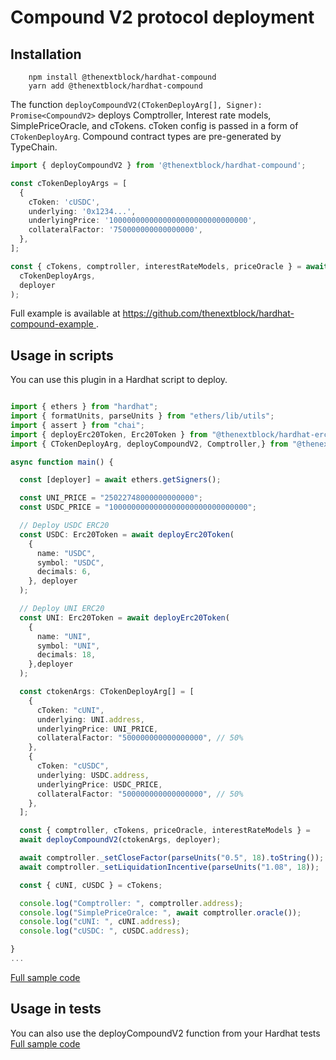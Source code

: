 # Compound V2 protocol deployment

## Installation

```
	npm install @thenextblock/hardhat-compound
	yarn add @thenextblock/hardhat-compound

```

The function `deployCompoundV2(CTokenDeployArg[], Signer): Promise<CompoundV2>`
deploys Comptroller, Interest rate models, SimplePriceOracle, and cTokens. cToken config is passed
in a form of `CTokenDeployArg`. Compound contract types are pre-generated by TypeChain.

```typescript
import { deployCompoundV2 } from '@thenextblock/hardhat-compound';

const cTokenDeployArgs = [
  {
    cToken: 'cUSDC',
    underlying: '0x1234...',
    underlyingPrice: '1000000000000000000000000000000',
    collateralFactor: '750000000000000000',
  },
];

const { cTokens, comptroller, interestRateModels, priceOracle } = await deployCompoundV2(
  cTokenDeployArgs,
  deployer
);
```

Full example is available at [https://github.com/thenextblock/hardhat-compound-example
](https://github.com/thenextblock/hardhat-compound-example).

## Usage in scripts

You can use this plugin in a Hardhat script to deploy.

```typescript

import { ethers } from "hardhat";
import { formatUnits, parseUnits } from "ethers/lib/utils";
import { assert } from "chai";
import { deployErc20Token, Erc20Token } from "@thenextblock/hardhat-erc20";
import { CTokenDeployArg, deployCompoundV2, Comptroller,} from "@thenextblock/hardhat-compound";

async function main() {

  const [deployer] = await ethers.getSigners();

  const UNI_PRICE = "25022748000000000000";
  const USDC_PRICE = "1000000000000000000000000000000";

  // Deploy USDC ERC20
  const USDC: Erc20Token = await deployErc20Token(
    {
      name: "USDC",
      symbol: "USDC",
      decimals: 6,
    }, deployer
  );

  // Deploy UNI ERC20
  const UNI: Erc20Token = await deployErc20Token(
    {
      name: "UNI",
      symbol: "UNI",
      decimals: 18,
    },deployer
  );

  const ctokenArgs: CTokenDeployArg[] = [
    {
      cToken: "cUNI",
      underlying: UNI.address,
      underlyingPrice: UNI_PRICE,
      collateralFactor: "500000000000000000", // 50%
    },
    {
      cToken: "cUSDC",
      underlying: USDC.address,
      underlyingPrice: USDC_PRICE,
      collateralFactor: "500000000000000000", // 50%
    },
  ];

  const { comptroller, cTokens, priceOracle, interestRateModels } =
  await deployCompoundV2(ctokenArgs, deployer);

  await comptroller._setCloseFactor(parseUnits("0.5", 18).toString());
  await comptroller._setLiquidationIncentive(parseUnits("1.08", 18));

  const { cUNI, cUSDC } = cTokens;

  console.log("Comptroller: ", comptroller.address);
  console.log("SimplePriceOralce: ", await comptroller.oracle());
  console.log("cUNI: ", cUNI.address);
  console.log("cUSDC: ", cUSDC.address);

}
...

```

[Full sample code](https://github.com/thenextblock/hardhat-compound-example/blob/main/scripts/sample.ts)

## Usage in tests

You can also use the deployCompoundV2 function from your Hardhat tests
[Full sample code](https://github.com/thenextblock/hardhat-compound-example/blob/main/test/index.ts)
